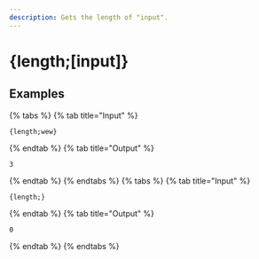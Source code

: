 ```yaml
---
description: Gets the length of "input".
---
```

# {length;[input]}
## Examples
{% tabs %}
{% tab title="Input" %}
```text
{length;wew}
```
{% endtab %}
{% tab title="Output" %}
```text
3
```
{% endtab %}
{% endtabs %}
{% tabs %}
{% tab title="Input" %}
```text
{length;}
```
{% endtab %}
{% tab title="Output" %}
```text
0
```
{% endtab %}
{% endtabs %}
